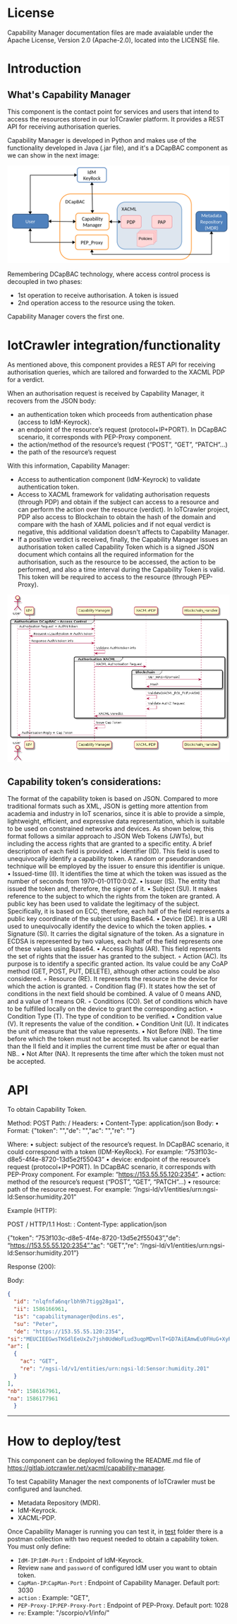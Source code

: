 # License

Capability Manager documentation files are made avaialable under the Apache License, Version 2.0 (Apache-2.0), located into the LICENSE file.

# Introduction

## What's Capability Manager

This component is the contact point for services and users that intend to access the resources stored in our IoTCrawler platform. It provides a REST API for receiving authorisation queries. 

Capability Manager is developed in Python and makes use of the functionality developed in Java (.jar file), and it's a DCapBAC component as we can show in the next image:

<img src="../Security-Components.png" />

Remembering DCapBAC technology, where access control process is decoupled in two phases:
- 1st operation to receive authorisation. A token is issued
- 2nd operation access to the resource using the token.

Capability Manager covers the first one.

# IotCrawler integration/functionality

As mentioned above, this component provides a REST API for receiving authorisation queries, which are tailored and forwarded to the XACML PDP for a verdict. 

When an authorisation request is received by Capability Manager, it recovers from the JSON body:
- an authentication token which proceeds from authentication phase (access to IdM-Keyrock).   
- an endpoint of the resource’s request (protocol+IP+PORT). In DCapBAC scenario, it corresponds with PEP-Proxy component.
- the action/method of the resource’s request (“POST”, “GET”,  “PATCH”...)
- the path of the resource’s request

With this information, Capability Manager:
- Access to authentication component (IdM-Keyrock) to validate authentication token.
- Access to XACML framework for validating authorisation requests (through PDP) and obtain if the subject can access to a resource and can perform the action over the resource (verdict). In IoTCrawler project, PDP also access to Blockchain to obtain the hash of the domain and compare with the hash of XAML policies and if not equal verdict is negative, this additional validation doesn't affects to Capability Manager.
- If a positive verdict is received, finally,  the Capability Manager issues an authorisation token called Capability Token which is a signed JSON document which contains all the required information for the authorisation, such as the resource to be accessed, the action to be performed, and also a time interval during the Capability Token is valid. This token will be required to access to the resource (through PEP-Proxy).

<img src="InteractionDiagram-CapabilityManager.png" />

## Capability token’s considerations:

The format of the capability token is based on JSON. Compared to more traditional formats such as XML, JSON is getting more attention from academia and industry in IoT scenarios, since it is able to provide a simple, lightweight, efficient, and expressive data representation, which is suitable to be used on constrained networks and devices. As shown below, this format follows a similar approach to JSON Web Tokens (JWTs), but including the access rights that are granted to a specific entity.
A brief description of each field is provided.
    • Identifier (ID). This field is used to unequivocally identify a capability token. A random or pseudorandom technique will be employed by the issuer to ensure this identifier is unique.
    • Issued-time (II). It identifies the time at which the token was issued as the number of seconds from 1970-01-01T0:0:0Z.
    • Issuer (IS). The entity that issued the token and, therefore, the signer of it.
    • Subject (SU). It makes reference to the subject to which the rights from the token are granted. A public key has been used to validate the legitimacy of the subject. Specifically, it is based on ECC, therefore, each half of the field represents a public key coordinate of the subject using Base64.
    • Device (DE). It is a URI used to unequivocally identify the device to which the token applies.
    • Signature (SI). It carries the digital signature of the token. As a signature in ECDSA is represented by two values, each half of the field represents one of these values using Base64.
    • Access Rights (AR). This field represents the set of rights that the issuer has granted to the subject.
        ◦ Action (AC). Its purpose is to identify a specific granted action. Its value could be any CoAP method (GET, POST, PUT, DELETE), although other actions could be also considered. 
        ◦ Resource (RE). It represents the resource in the device for which the action is granted.
        ◦ Condition flag (F). It states how the set of conditions in the next field should be combined. A value of 0 means AND, and a value of 1 means OR.
        ◦ Conditions (CO). Set of conditions which have to be fulfilled locally on the device to grant the corresponding action.
            ▪ Condition Type (T). The type of condition to be verified.
            ▪ Condition value (V). It represents the value of the condition.
            ▪ Condition Unit (U). It indicates the unit of measure that the value represents. 
    • Not Before (NB). The time before which the token must not be accepted. Its value cannot be earlier than the II field and it implies the current time must be after or equal than NB..
    • Not After (NA). It represents the time after which the token must not be accepted.


# API

To obtain Capability Token.

Method: POST
Path: /
Headers: 
    • Content-Type: application/json
Body:
    • Format: {"token": "<subject>","de": "<device>","ac": "<action>","re": "<resource>"}

Where:
    • subject: subject of the resource’s request. In DCapBAC scenario, it could correspond with a token (IDM-KeyRock). For example: “753f103c-d8e5-4f4e-8720-13d5e2f55043”
    • device: endpoint of the resource’s request (protocol+IP+PORT). In DCapBAC scenario, it corresponds with PEP-Proxy component. For example: “https://153.55.55.120:2354”.
    • action: method of the resource’s request (“POST”, “GET”,  “PATCH”...)
    • resource: path of the resource request. For example: “/ngsi-ld/v1/entities/urn:ngsi-ld:Sensor:humidity.201”

Example (HTTP):

POST / HTTP/1.1
Host:  <CAPMAN-IP>:<CAPMAN-PORT>
Content-Type: application/json

{"token": “753f103c-d8e5-4f4e-8720-13d5e2f55043”,"de": “https://153.55.55.120:2354”,"ac": “GET”,"re": “/ngsi-ld/v1/entities/urn:ngsi-ld:Sensor:humidity.201”}

Response (200):

Body:
```json
{
  "id": "nlqfnfa6nqrlbh9h7tigg28ga1", 
  "ii": 1586166961, 
  "is": "capabilitymanager@odins.es", 
  "su": "Peter", 
  "de": "https://153.55.55.120:2354", 
"si":"MEUCIEEGwsTKGdlEeUxZv7jsh0UdWoFLud3uqpMDvnlT+GD7AiEAmwEu0FHuG+XyRi9BEAMaVPBIqRvOJlSIBkBT3K7LHCw=", 
"ar": [
  {
    "ac": "GET", 
    "re": "/ngsi-ld/v1/entities/urn:ngsi-ld:Sensor:humidity.201"
  }
], 
"nb": 1586167961, 
"na": 1586177961
  }
```

****************************

# How to deploy/test

This component can be deployed following the README.md file of https://gitlab.iotcrawler.net/xacml/capability-manager.

To test Capability Manager the next components of IoTCrawler must be configured and launched.
- Metadata Repository (MDR).
- IdM-Keyrock.
- XACML-PDP.

Once Capability Manager is running you can test it, in [test](./test/) folder there is a postman collection with two request needed to obtain a capability token. You must only define:

- `IdM-IP`:`IdM-Port` : Endpoint of IdM-Keyrock.
- Review `name` and `password` of configured IdM user you want to obtain token.
- `CapMan-IP`:`CapMan-Port` : Endpoint of Capability Manager. Default port: 3030
- `action` : Example: "GET", 
- `PEP-Proxy-IP`:`PEP-Proxy-Port` : Endpoint of PEP-Proxy. Default port: 1028
- `re`: Example: "/scorpio/v1/info/"